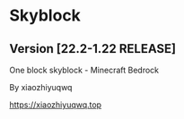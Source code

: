 # Skyblock

## Version [22.2-1.22 RELEASE]

One block skyblock - Minecraft Bedrock

By xiaozhiyuqwq

https://xiaozhiyuqwq.top

